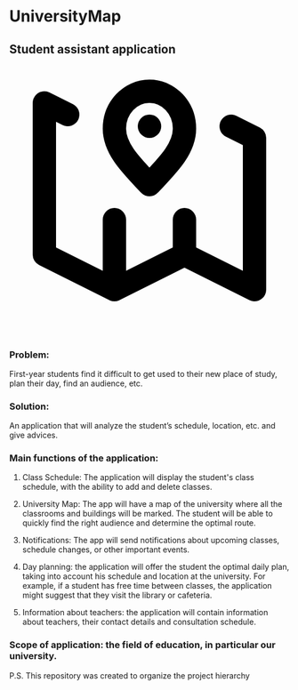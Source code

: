 # UniversityMap

<h2><b>Student assistant application
  <svg viewBox="0 0 24 24" fill="none" xmlns="http://www.w3.org/2000/svg" stroke="#fbff00"><g id="SVGRepo_bgCarrier" stroke-width="0"></g><g id="SVGRepo_tracerCarrier" stroke-linecap="round" stroke-linejoin="round"></g><g id="SVGRepo_iconCarrier"> <path d="M12 6H12.01M9 20L3 17V4L5 5M9 20L15 17M9 20V14M15 17L21 20V7L19 6M15 17V14M15 6.2C15 7.96731 13.5 9.4 12 11C10.5 9.4 9 7.96731 9 6.2C9 4.43269 10.3431 3 12 3C13.6569 3 15 4.43269 15 6.2Z" stroke="#000000" stroke-width="2" stroke-linecap="round" stroke-linejoin="round"></path> </g></svg>
</b></h2>

<h3>Problem:</h3> First-year students find it difficult to get used to their new place of study, plan their day, find an audience, etc.

<h3>Solution:</h3> An application that will analyze the student’s schedule, location, etc. and give advices.
<h3>Main functions of the application:</h3>

1.  Class Schedule: The application will display the student's class schedule, with the ability to add and delete classes.

2.  University Map: The app will have a map of the university where all the classrooms and buildings will be marked. The student will be able to quickly find the right audience and determine the optimal route.

3.  Notifications: The app will send notifications about upcoming classes, schedule changes, or other important events.

4.  Day planning: the application will offer the student the optimal daily plan, taking into account his schedule and location at the university. For example, if a student has free time between classes, the application might suggest that they visit the library or cafeteria.

5.  Information about teachers: the application will contain information about teachers, their contact details and consultation schedule.


<h3>Scope of application: the field of education, in particular our university.</h3>


P.S. This repository was created to organize the project hierarchy
